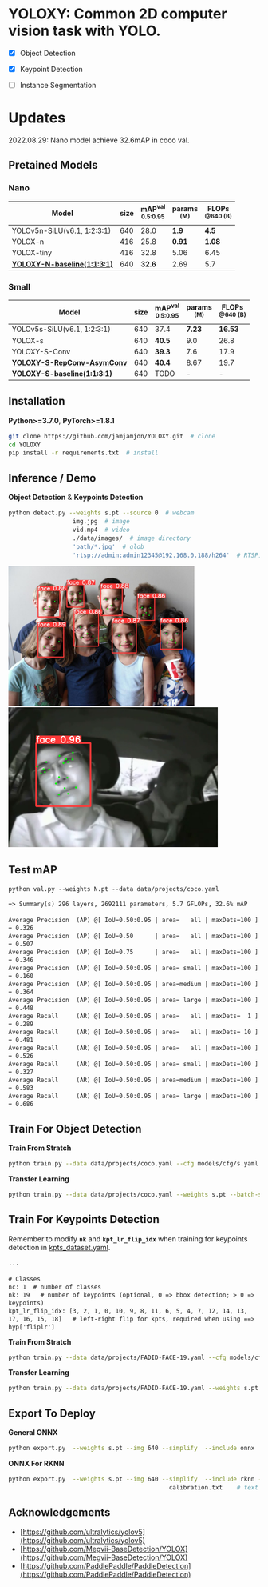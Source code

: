 # YOLOXY: Common 2D computer vision task with YOLO.

- [x] Object Detection
- [x] Keypoint Detection
- [ ] Instance Segmentation 


# Updates
2022.08.29: Nano model achieve 32.6mAP in coco val.


## Pretained Models 
### Nano
|Model |size|mAP<sup>val<br>0.5:0.95 |params<br><sup>(M) |FLOPs<br><sup>@640 (B) 
|---|---|---|---|---
|YOLOv5n-SiLU(v6.1, 1:2:3:1)      		|640 |28.0 |**1.9** |**4.5** | -
|YOLOX-n      					|416 |25.8 |**0.91** |**1.08** | -
|YOLOX-tiny      				|416 |32.8 |5.06 |6.45 | -
|**[YOLOXY-N-baseline(1:1:3:1)](https://github.com/jamjamjon/YOLOXY/releases/download/v1.1/N.pt)**      	|640 |**32.6**|2.69|5.7 

### Small
|Model |size|mAP<sup>val<br>0.5:0.95 |params<br><sup>(M) |FLOPs<br><sup>@640 (B) 
|---|---|---|---|---
|YOLOv5s-SiLU(v6.1, 1:2:3:1) 			|640 |37.4 |**7.23** |**16.53**  
|YOLOX-s 								|640 |**40.5** |9.0 |26.8
|YOLOXY-S-Conv 							|640 |**39.3** |7.6  |17.9|-
|**[YOLOXY-S-RepConv-AsymConv](https://github.com/jamjamjon/YOLOXY/releases/download/v1.0/s.pt)** |640 |**40.4**     | 8.67 |19.7	
|**YOLOXY-S-baseline(1:1:3:1)**      	|640 |TODO |-|-


## Installation
**Python>=3.7.0**, **PyTorch>=1.8.1**

```bash
git clone https://github.com/jamjamjon/YOLOXY.git  # clone
cd YOLOXY
pip install -r requirements.txt  # install
```

## Inference / Demo 
__Object Detection__ & __Keypoints Detection__
```bash
python detect.py --weights s.pt	--source 0  # webcam
				  img.jpg  # image
				  vid.mp4  # video
				  ./data/images/  # image directory
				  'path/*.jpg'  # glob
				  'rtsp://admin:admin12345@192.168.0.188/h264'  # RTSP, RTMP, HTTP stream
```
<img src="./data/images/demo/FACE.jpg" height="280"> <img src="./data/images/demo/FADID-FACE.bmp" height="280">

## Test mAP
```
python val.py --weights N.pt --data data/projects/coco.yaml
```
```
=> Summary(s) 296 layers, 2692111 parameters, 5.7 GFLOPs, 32.6% mAP

Average Precision  (AP) @[ IoU=0.50:0.95 | area=   all | maxDets=100 ] = 0.326
Average Precision  (AP) @[ IoU=0.50      | area=   all | maxDets=100 ] = 0.507
Average Precision  (AP) @[ IoU=0.75      | area=   all | maxDets=100 ] = 0.346
Average Precision  (AP) @[ IoU=0.50:0.95 | area= small | maxDets=100 ] = 0.160
Average Precision  (AP) @[ IoU=0.50:0.95 | area=medium | maxDets=100 ] = 0.364
Average Precision  (AP) @[ IoU=0.50:0.95 | area= large | maxDets=100 ] = 0.448
Average Recall     (AR) @[ IoU=0.50:0.95 | area=   all | maxDets=  1 ] = 0.289
Average Recall     (AR) @[ IoU=0.50:0.95 | area=   all | maxDets= 10 ] = 0.481
Average Recall     (AR) @[ IoU=0.50:0.95 | area=   all | maxDets=100 ] = 0.526
Average Recall     (AR) @[ IoU=0.50:0.95 | area= small | maxDets=100 ] = 0.327
Average Recall     (AR) @[ IoU=0.50:0.95 | area=medium | maxDets=100 ] = 0.583
Average Recall     (AR) @[ IoU=0.50:0.95 | area= large | maxDets=100 ] = 0.686

```

## Train For Object Detection

__Train From Stratch__
```bash
python train.py --data data/projects/coco.yaml --cfg models/cfg/s.yaml --batch-size -1
```
__Transfer Learning__
```bash
python train.py --data data/projects/coco.yaml --weights s.pt --batch-size -1
```

## Train For Keypoints Detection

Remember to modify **`nk`** and **`kpt_lr_flip_idx`** when training for keypoints detection in [kpts_dataset.yaml](./data/projects/FADID-FACE-19.yaml). 
```
...

# Classes
nc: 1  # number of classes
nk: 19   # number of keypoints (optional, 0 => bbox detection; > 0 => keypoints)
kpt_lr_flip_idx: [3, 2, 1, 0, 10, 9, 8, 11, 6, 5, 4, 7, 12, 14, 13, 17, 16, 15, 18]   # left-right flip for kpts, required when using ==> hyp['fliplr']

```

__Train From Stratch__
```bash
python train.py --data data/projects/FADID-FACE-19.yaml --cfg models/cfg/s.yaml --batch-size -1
```
__Transfer Learning__
```bash
python train.py --data data/projects/FADID-FACE-19.yaml --weights s.pt --batch-size -1
```


## Export To Deploy
__General ONNX__
```bash
python export.py  --weights s.pt --img 640 --simplify  --include onnx
```
__ONNX For RKNN__
```bash
python export.py  --weights s.pt --img 640 --simplify  --include rknn --cali data/images/  # image dirdirectory
								    	     calibration.txt 	# text file of images path 
```

## Acknowledgements
* [https://github.com/ultralytics/yolov5](https://github.com/ultralytics/yolov5)
* [https://github.com/Megvii-BaseDetection/YOLOX](https://github.com/Megvii-BaseDetection/YOLOX)
* [https://github.com/PaddlePaddle/PaddleDetection](https://github.com/PaddlePaddle/PaddleDetection)

